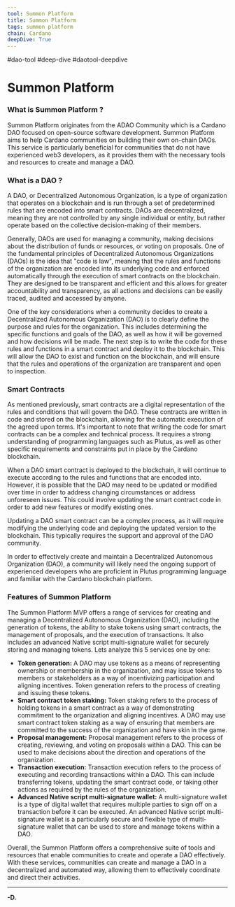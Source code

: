 ```yaml
---
tool: Summon Platform
title: Summon Platform
tags: summon platform
chain: Cardano
deepDive: True
---
```

#dao-tool #deep-dive #daotool-deepdive
# Summon Platform

### What is Summon Platform ?
Summon Platform originates from the ADAO Community which is a Cardano DAO focused on open-source software development. Summon Platform aims to help Cardano communities on building their own on-chain DAOs. This service is particularly beneficial for communities that do not have experienced web3 developers, as it provides them with the necessary tools and resources to create and manage a DAO.

### What is a DAO ?

A DAO, or Decentralized Autonomous Organization, is a type of organization that operates on a blockchain and is run through a set of predetermined rules that are encoded into smart contracts. DAOs are decentralized, meaning they are not controlled by any single individual or entity, but rather operate based on the collective decision-making of their members.

Generally, DAOs are used for managing a community, making decisions about the distribution of funds or resources, or voting on proposals. One of the fundamental principles of Decentralized Autonomous Organizations (DAOs) is the idea that "code is law", meaning that the rules and functions of the organization are encoded into its underlying code and enforced automatically through the execution of smart contracts on the blockchain. They are designed to be transparent and efficient and this allows for greater accountability and transparency, as all actions and decisions can be easily traced, audited and accessed by anyone.

One of the key considerations when a community decides to create a Decentralized Autonomous Organization (DAO) is to clearly define the purpose and rules for the organization. This includes determining the specific functions and goals of the DAO, as well as how it will be governed and how decisions will be made. The next step is to write the code for these rules and functions in a smart contract and deploy it to the blockchain. This will allow the DAO to exist and function on the blockchain, and will ensure that the rules and operations of the organization are transparent and open to inspection.

### Smart Contracts

As mentioned previously, smart contracts are a digital representation of the rules and conditions that will govern the DAO. These contracts are written in code and stored on the blockchain, allowing for the automatic execution of the agreed upon terms. It's important to note that writing the code for smart contracts can be a complex and technical process. It requires a strong understanding of programming languages such as Plutus, as well as other specific requirements and constraints put in place by the Cardano blockchain. 

When a DAO smart contract is deployed to the blockchain, it will continue to execute according to the rules and functions that are encoded into. However, it is possible that the DAO may need to be updated or modified over time in order to address changing circumstances or address unforeseen issues. This could involve updating the smart contract code in order to add new features or modify existing ones.

Updating a DAO smart contract can be a complex process, as it will require modifying the underlying code and deploying the updated version to the blockchain. This typically requires the support and approval of the DAO community.

In order to effectively create and maintain a Decentralized Autonomous Organization (DAO), a community will likely need the ongoing support of experienced developers who are proficient in Plutus programming language and familiar with the Cardano blockchain platform. 

### Features of Summon Platform
The Summon Platform MVP offers a range of services for creating and managing a Decentralized Autonomous Organization (DAO), including the generation of tokens, the ability to stake tokens using smart contracts, the management of proposals, and the execution of transactions. It also includes an advanced Native script multi-signature wallet for securely storing and managing tokens. Lets analyze this 5 services one by one:
* **Token generation:** A DAO may use tokens as a means of representing ownership or membership in the organization, and may issue tokens to members or stakeholders as a way of incentivizing participation and aligning incentives. Token generation refers to the process of creating and issuing these tokens.
* **Smart contract token staking:** Token staking refers to the process of holding tokens in a smart contract as a way of demonstrating commitment to the organization and aligning incentives. A DAO may use smart contract token staking as a way of ensuring that members are committed to the success of the organization and have skin in the game.
* **Proposal management:** Proposal management refers to the process of creating, reviewing, and voting on proposals within a DAO. This can be used to make decisions about the direction and operations of the organization.
* **Transaction execution:** Transaction execution refers to the process of executing and recording transactions within a DAO. This can include transferring tokens, updating the smart contract code, or taking other actions as required by the rules of the organization.
* **Advanced Native script multi-signature wallet:** A multi-signature wallet is a type of digital wallet that requires multiple parties to sign off on a transaction before it can be executed. An advanced Native script multi-signature wallet is a particularly secure and flexible type of multi-signature wallet that can be used to store and manage tokens within a DAO.



Overall, the Summon Platform offers a comprehensive suite of tools and resources that enable communities to create and operate a DAO effectively. With these services, communities can create and manage a DAO in a decentralized and automated way, allowing them to effectively coordinate and direct their activities.

---
**-D.**